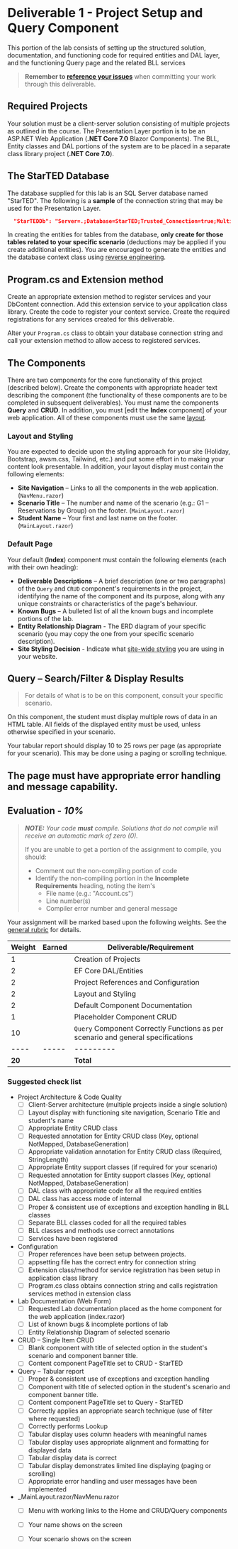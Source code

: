 ```table-of-contents
```

# Deliverable 1 - Project Setup and Query Component

This portion of the lab consists of setting up the structured solution, documentation, and functioning code for required entities and DAL layer, and the functioning Query page and the related BLL services

> **Remember to [reference your issues](./ReadMe.md)** when committing your work through this deliverable.

## Required Projects

Your solution must be a client-server solution consisting of multiple projects as outlined in the course. The Presentation Layer portion is to be an ASP.NET Web Application (**.NET Core 7.0** Blazor Components). The BLL, Entity classes and DAL portions of the system are to be placed in a separate class library project (**.NET Core 7.0**).

## The StarTED Database

The database supplied for this lab is an SQL Server database named "StarTED". The following is a **sample** of the connection string that may be used for the Presentation Layer.

```json
  "StarTEDDb": "Server=.;Database=StarTED;Trusted_Connection=true;MultipleActiveResultSets=true"
```

In creating the entities for tables from the database, **only create for those tables related to your specific scenario** (deductions may be applied if you create additional entities). You are encouraged to generate the entities and the database context class using [reverse engineering](https://docs.microsoft.com/ef/core/managing-schemas/scaffolding?tabs=dotnet-core-cli#specifying-tables).

## Program.cs and Extension method

Create an appropriate extension method to register services and your DbContent connection. Add this extension service to your application class library. Create the code to register your context service. Create the required registrations for any services created for this deliverable.

Alter your `Program.cs` class to obtain your database connection string and call your extension method to allow access to registered services.

## The Components

There are two components for the core functionality of this project (described below). Create the components with appropriate header text describing the component (the functionality of these components are to be completed in subsequent deliverables). You must name the components **Query** and **CRUD**. In addition, you must [edit the **Index** component] of your web application. All of these components must use the same [layout](#layout-and-styling).

### Layout and Styling

You are expected to decide upon the styling approach for your site (Holiday, Bootstrap, awsm.css, Tailwind, etc.) and put some effort in to making your content look presentable. In addition, your layout display must contain the following elements:

* **Site Navigation** – Links to all the components in the web application. (`NavMenu.razor`)
* **Scenario Title** – The number and name of the scenario (e.g.: G1 – Reservations by Group) on the footer. (`MainLayout.razor`)
* **Student Name** – Your first and last name on the footer. (`MainLayout.razor`)

### Default Page

Your default (**Index**) component must contain the following elements (each with their own heading):

- **Deliverable Descriptions** – A brief description (one or two paragraphs) of the `Query` and `CRUD` component's requirements in the project, identifying the name of the component and its purpose, along with any unique constraints or characteristics of the page's behaviour.
- **Known Bugs** – A bulleted list of all the known bugs and incomplete portions of the lab.
- **Entity Relationship Diagram** - The ERD diagram of your specific scenario (you may copy the one from your specific scenario description).
- **Site Styling Decision** - Indicate what [site-wide styling](#layout-and-styling) you are using in your website.


## Query – Search/Filter & Display Results

> For details of what is to be on this component, consult your specific scenario.

On this component, the student must display multiple rows of data in an HTML table. All fields of the displayed entity must be used, unless otherwise specified in your scenario. 

Your tabular report should display 10 to 25 rows per page (as appropriate for your scenario). This may be done using a paging or scrolling technique. 

The page must have appropriate error handling and message capability.
----

## Evaluation - *10%* 

> ***NOTE:** Your code **must** compile. Solutions that do not compile will receive an automatic mark of zero (0).*
>
> If you are unable to get a portion of the assignment to compile, you should:
>
> - Comment out the non-compiling portion of code
> - Identify the non-compiling portion in the **Incomplete Requirements** heading, noting the item's
>   - File name (e.g.: "Account.cs")
>   - Line number(s)
>   - Compiler error number and general message

Your assignment will be marked based upon the following weights. See the [general rubric](./ReadMe.md#generalized-marking-rubric) for details.

| Weight | Earned | Deliverable/Requirement |
| ---- | ------ | ----------------------- |
| 1 |    | Creation of Projects |
| 2 |    | EF Core DAL/Entities |
| 2 |    | Project References and Configuration |
| 2 |    | Layout and Styling |
| 2 |    | Default Component Documentation |
| 1 |    | Placeholder Component CRUD |
| 10 |   | `Query` Component Correctly Functions as per scenario and general specifications |
| ---- | ----- | --------- |
| **20** |     | **Total** |

### Suggested check list

- Project Architecture & Code Quality
  - [ ] Client-Server architecture (multiple projects inside a single solution)
  - [ ] Layout display with functioning site navigation, Scenario Title and student's name
  - [ ] Appropriate Entity CRUD class
  - [ ] Requested annotation for Entity CRUD class (Key, optional NotMapped, DatabaseGeneration)
  - [ ] Appropriate validation annotation for Entity CRUD class (Required, StringLength)
  - [ ] Appropriate Entity support classes (if required for your scenario)
  - [ ] Requested annotation for Entity support classes (Key, optional NotMapped, DatabaseGeneration)
  - [ ] DAL class with appropriate code for all the required entities
  - [ ] DAL class has access mode of internal
  - [ ] Proper & consistent use of exceptions and exception handling in BLL classes
  - [ ] Separate BLL classes coded for all the required tables
  - [ ] BLL classes and methods use correct annotations
  - [ ] Services have been registered
- Configuration
  - [ ] Proper references have been setup between projects.
  - [ ] appsetting file has the correct entry for connection string
  - [ ] Extension class/method for service registration has been setup in application class library
  - [ ] Program.cs class obtains connection string and calls registration services method in extension class
- Lab Documentation (Web Form)
  - [ ] Requested Lab documentation placed as the home component for the web application (index.razor)
  - [ ] List of known bugs & incomplete portions of lab
  - [ ] Entity Relationship Diagram of selected scenario
- CRUD – Single Item CRUD
  - [ ] Blank component with title of selected option in the student's scenario and component banner title.
  - [ ] Content component PageTitle set to CRUD - StarTED
- Query – Tabular report
  - [ ] Proper & consistent use of exceptions and exception handling
  - [ ] Component with title of selected option in the student's scenario and component banner title.
  - [ ] Content component PageTitle set to Query - StarTED
  - [ ] Correctly applies an appropriate search technique (use of filter where requested)
  - [ ] Correctly performs Lookup
  - [ ] Tabular display uses column headers with meaningful names 
  - [ ] Tabular display uses appropriate alignment and formatting for displayed data
  - [ ] Tabular display data is correct
  - [ ] Tabular display demonstrates limited line displaying (paging or scrolling)
  - [ ] Appropriate error handling and user messages have been implemented
- _MainLayout.razor/NavMenu.razor
  - [ ] Menu with working links to the Home and CRUD/Query components
  - [ ] Your name shows on the screen
  - [ ] Your scenario shows on the screen

